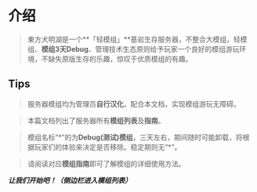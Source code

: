 # 介绍

> 東方犬明湖是一个**「轻模组」**基岩生存服务器，不整合大模组，轻模组、**模组3天Debug**、管理技术生态原则给予玩家一个良好的模组游玩环境，不缺失原版生存的乐趣，惊叹于优质模组的有趣。
## Tips

> 服务器模组均为管理员**自行汉化**，配合本文档，实现模组游玩无障碍。

> 本篇文档列出了服务器所有**模组列表**及**指南**。

> 模组名标“\*”的为**Debug(测试)模组**，三天左右，期间随时可能卸载，将根据玩家们的体验来决定是否移除。稳定期则无“\*”。

> 请阅读对应**模组指南**即可了解模组的详细使用方法。

***让我们开始吧！（侧边栏进入模组列表）***